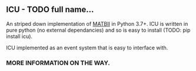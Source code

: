 ## ICU - TODO full name...

An striped down implementation of [MATBII](https://matb.larc.nasa.gov/) in Python 3.7+. ICU is written in pure python (no external dependancies) and so is easy to install (TODO: pip install icu).

ICU implemented as an event system that is easy to interface with.

### MORE INFORMATION ON THE WAY.
